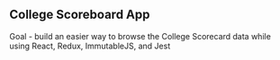## College Scoreboard App

Goal - build an easier way to browse the College Scorecard data while using React, Redux, ImmutableJS, and Jest
